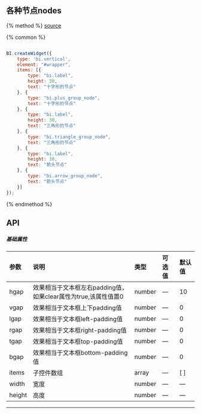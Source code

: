 ## 各种节点nodes

{% method %}
[source](https://jsfiddle.net/fineui/jg257cog/)

{% common %}
```javascript

BI.createWidget({
    type: 'bi.vertical',
    element: "#wrapper",
    items: [{
        type: "bi.label",
        height: 30,
        text: "十字形的节点"
    }, {
        type: "bi.plus_group_node",
        text: "十字形的节点"
    }, {
        type: "bi.label",
        height: 30,
        text: "三角形的节点"
    }, {
        type: "bi.triangle_group_node",
        text: "三角形的节点"
    }, {
        type: "bi.label",
        height: 30,
        text: "箭头节点"
    }, {
        type: "bi.arrow_group_node",
        text: "箭头节点"
    }]
});


```

{% endmethod %}

## API
##### 基础属性
| 参数    | 说明           | 类型  | 可选值 | 默认值
| :------ |:-------------  | :-----| :----|:----
| hgap    | 效果相当于文本框左右padding值，如果clear属性为true,该属性值置0 |  number  |  —    |     10   |
| vgap    | 效果相当于文本框上下padding值 |  number  | — |      0  |
| lgap    | 效果相当于文本框left-padding值     |    number   |  —      |  0    |
| rgap    | 效果相当于文本框right-padding值     |    number  |   —    |  0    |
| tgap    |效果相当于文本框top-padding值     |    number   | — |  0    |
| bgap    |  效果相当于文本框bottom-padding值     |    number  |  — |  0    |
| items | 子控件数组     |    array | — | [ ] |
| width    |   宽度    |    number   | —  |   —  |
| height    |   高度    |    number   | — |  —    |


---


